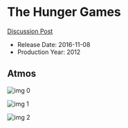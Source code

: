 # The Hunger Games

[Discussion Post](https://www.avsforum.com/threads/bass-eq-for-filtered-movies.2995212/post-57222576)

* Release Date: 2016-11-08
* Production Year: 2012

## Atmos

![img 0](https://i.imgur.com/aIWmCUd.jpg)

![img 1](https://i.imgur.com/7AOpls0.png)

![img 2](https://i.imgur.com/CuXHxBU.png)

